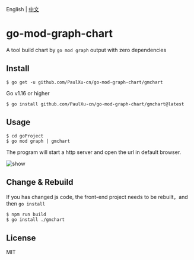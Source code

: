 English | [中文](./README-CN.md)
# go-mod-graph-chart
A tool build chart by `go mod graph` output with zero dependencies

## Install

```shell
$ go get -u github.com/PaulXu-cn/go-mod-graph-chart/gmchart
```

Go v1.16 or higher

```shell
$ go install github.com/PaulXu-cn/go-mod-graph-chart/gmchart@latest
```

## Usage

```shell
$ cd goProject
$ go mod graph | gmchart
```

The program will start a http server and open the url in default browser.

![show](./show.gif)

## Change & Rebuild

If you has changed js code, the front-end project needs to be rebuilt，and then `go install`
```shell
$ npm run build 
$ go install ./gmchart
```

## License

MIT